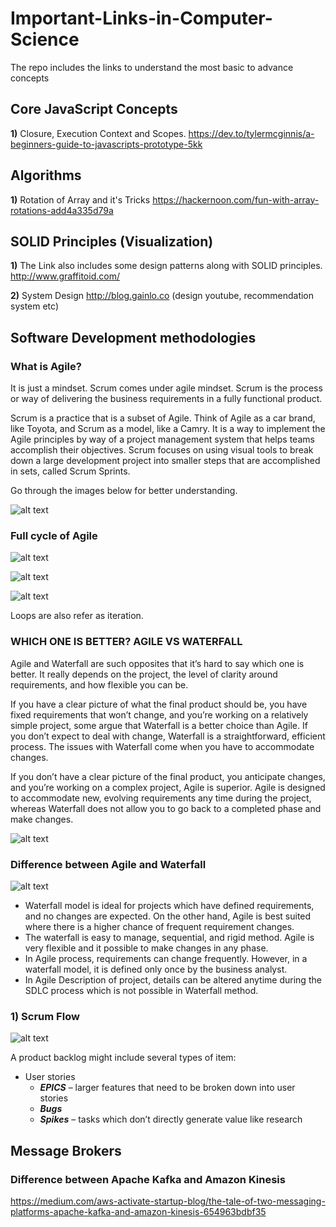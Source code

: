 # Important-Links-in-Computer-Science

The repo includes the links to understand the most basic to advance concepts

## Core JavaScript Concepts

**1)** Closure, Execution Context and Scopes.
https://dev.to/tylermcginnis/a-beginners-guide-to-javascripts-prototype-5kk

## Algorithms

**1)** Rotation of Array and it's Tricks
https://hackernoon.com/fun-with-array-rotations-add4a335d79a

## SOLID Principles (Visualization)
**1)** The Link also includes some design patterns along with SOLID principles.
http://www.graffitoid.com/

**2)** System Design 
http://blog.gainlo.co (design youtube, recommendation system etc)

## Software Development methodologies

### What is Agile? ###

It is just a mindset. Scrum comes under agile mindset. 
Scrum is the process or way of delivering the business requirements in a fully functional product.

Scrum is a practice that is a subset of Agile. Think of Agile as a car brand, like Toyota, and Scrum as a model, like a Camry. It is a way to implement the Agile principles by way of a project management system that helps teams accomplish their objectives. Scrum focuses on using visual tools to break down a large development project into smaller steps that are accomplished in sets, called Scrum Sprints.

Go through the images below for better understanding.

![alt text](https://content.cdntwrk.com/files/aHViPTY0MDMyJmNtZD1pdGVtZWRpdG9yaW1hZ2UmZmlsZW5hbWU9aXRlbWVkaXRvcmltYWdlXzViOTdmYmJjYjFmMTQuZ2lmJnZlcnNpb249MDAwMCZzaWc9MTM2NmE2MjAyNDgzZTQwZTUyYTEyZjg2ZGIzM2MxZTQ%253D)

### Full cycle of Agile ###

![alt text](https://www.smartsheet.com/sites/default/files/scrum-flow%402x.png)

![alt text](https://praxent.com/wp-content/uploads/2017/01/scrumexpert-814x1024.png)

![alt text](https://www.pmi.org/kasimage/d3e3f54a-6437-4c34-96c0-a8022b3e7a61/image01.jpg)

Loops are also refer as iteration.

### WHICH ONE IS BETTER? AGILE VS WATERFALL ###
Agile and Waterfall are such opposites that it’s hard to say which one is better. It really depends on the project, the level of clarity around requirements, and how flexible you can be.

If you have a clear picture of what the final product should be, you have fixed requirements that won’t change, and you’re working on a relatively simple project, some argue that Waterfall is a better choice than Agile. If you don’t expect to deal with change, Waterfall is a straightforward, efficient process. The issues with Waterfall come when you have to accommodate changes.

If you don’t have a clear picture of the final product, you anticipate changes, and you’re working on a complex project, Agile is superior. Agile is designed to accommodate new, evolving requirements any time during the project, whereas Waterfall does not allow you to go back to a completed phase and make changes.

![alt text](https://apiumtech.com/wp-content/uploads/2016/01/Agile-developement_color.png)

### Difference between Agile and Waterfall
![alt text](https://blog.ganttpro.com/wp-content/uploads/2016/11/waterfall-and-agile-methods.jpg)
* Waterfall model is ideal for projects which have defined requirements, and no changes are expected. On the other hand, Agile is best suited where there is a higher chance of frequent requirement changes.
* The waterfall is easy to manage, sequential, and rigid method.
Agile is very flexible and it possible to make changes in any phase.
* In Agile process, requirements can change frequently. However, in a waterfall model, it is defined only once by the business analyst.
* In Agile Description of project, details can be altered anytime during the SDLC process which is not possible in Waterfall method.

### **1)** Scrum Flow ###

![alt text](https://manifesto.co.uk/wp-content/uploads/2015/05/backlog-refinement.png)

A product backlog might include several types of item:

* User stories
  * ***EPICS*** – larger features that need to be broken down into user stories
  * ***Bugs***
  * ***Spikes*** – tasks which don’t directly generate value like research
  
## Message Brokers ##

### Difference between Apache Kafka and Amazon Kinesis
https://medium.com/aws-activate-startup-blog/the-tale-of-two-messaging-platforms-apache-kafka-and-amazon-kinesis-654963bdbf35
